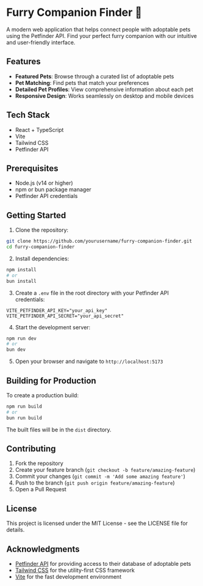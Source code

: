 # Furry Companion Finder 🐾

A modern web application that helps connect people with adoptable pets using the Petfinder API. Find your perfect furry companion with our intuitive and user-friendly interface.

## Features

- **Featured Pets**: Browse through a curated list of adoptable pets
- **Pet Matching**: Find pets that match your preferences
- **Detailed Pet Profiles**: View comprehensive information about each pet
- **Responsive Design**: Works seamlessly on desktop and mobile devices

## Tech Stack

- React + TypeScript
- Vite
- Tailwind CSS
- Petfinder API

## Prerequisites

- Node.js (v14 or higher)
- npm or bun package manager
- Petfinder API credentials

## Getting Started

1. Clone the repository:
```bash
git clone https://github.com/yourusername/furry-companion-finder.git
cd furry-companion-finder
```

2. Install dependencies:
```bash
npm install
# or
bun install
```

3. Create a `.env` file in the root directory with your Petfinder API credentials:
```env
VITE_PETFINDER_API_KEY="your_api_key"
VITE_PETFINDER_API_SECRET="your_api_secret"
```

4. Start the development server:
```bash
npm run dev
# or
bun dev
```

5. Open your browser and navigate to `http://localhost:5173`

## Building for Production

To create a production build:

```bash
npm run build
# or
bun run build
```

The built files will be in the `dist` directory.

## Contributing

1. Fork the repository
2. Create your feature branch (`git checkout -b feature/amazing-feature`)
3. Commit your changes (`git commit -m 'Add some amazing feature'`)
4. Push to the branch (`git push origin feature/amazing-feature`)
5. Open a Pull Request

## License

This project is licensed under the MIT License - see the LICENSE file for details.

## Acknowledgments

- [Petfinder API](https://www.petfinder.com/developers/) for providing access to their database of adoptable pets
- [Tailwind CSS](https://tailwindcss.com/) for the utility-first CSS framework
- [Vite](https://vitejs.dev/) for the fast development environment

